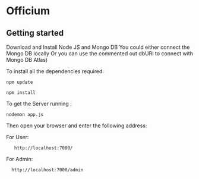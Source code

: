 # Officium

## Getting started

Download and Install Node JS and Mongo DB
You could either connect the Mongo DB locally Or you can use the commented out dbURI to connect with Mongo DB Atlas)


To install all the dependencies required:

```
npm update
```
```
npm install
```

To get the Server running :

```
nodemon app.js
```

Then open your browser and enter the following address:

 For User:

       http://localhost:7000/
    
For Admin:

      http://localhost:7000/admin
    
